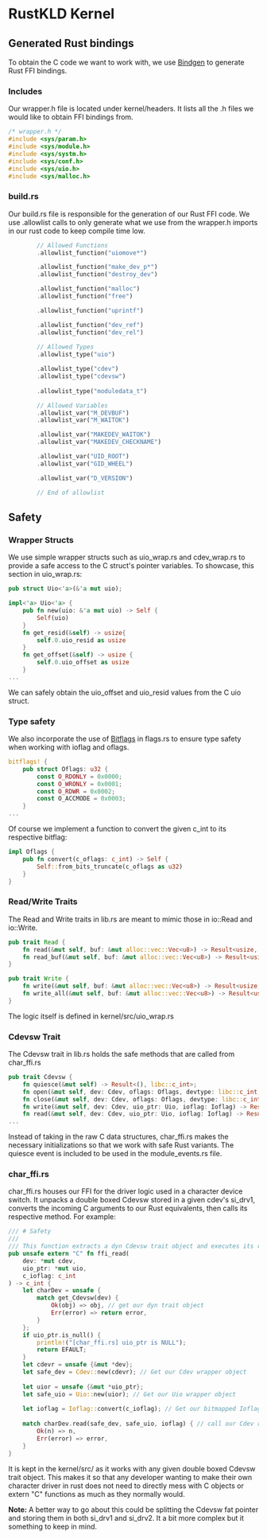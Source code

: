 # RustKLD Kernel
## Generated Rust bindings
To obtain the C code we want to work with, we use [Bindgen](https://rust-lang.github.io/rust-bindgen/) to generate Rust FFI bindings.
### Includes
Our wrapper.h file is located under kernel/headers. It lists all the .h files we would like to obtain FFI bindings from. 
```c 
/* wrapper.h */
#include <sys/param.h>
#include <sys/module.h>
#include <sys/systm.h>
#include <sys/conf.h>
#include <sys/uio.h>
#include <sys/malloc.h> 
```

### build.rs
Our build.rs file is responsible for the generation of our Rust FFI code. We use .allowlist calls to only generate what we use from the wrapper.h imports in our rust code to keep compile time low.
```rust
        // Allowed Functions
        .allowlist_function("uiomove*")

        .allowlist_function("make_dev_p*")
        .allowlist_function("destroy_dev")

        .allowlist_function("malloc")
        .allowlist_function("free")

        .allowlist_function("uprintf")

        .allowlist_function("dev_ref")
        .allowlist_function("dev_rel")
    
        // Allowed Types
        .allowlist_type("uio")

        .allowlist_type("cdev")
        .allowlist_type("cdevsw")
        
        .allowlist_type("moduledata_t")

        // Allowed Variables
        .allowlist_var("M_DEVBUF")
        .allowlist_var("M_WAITOK")

        .allowlist_var("MAKEDEV_WAITOK")
        .allowlist_var("MAKEDEV_CHECKNAME")

        .allowlist_var("UID_ROOT")
        .allowlist_var("GID_WHEEL")

        .allowlist_var("D_VERSION")

        // End of allowlist
```

## Safety
### Wrapper Structs
We use simple wrapper structs such as uio_wrap.rs and cdev_wrap.rs to provide a safe access to the C struct's pointer variables.
To showcase, this section in uio_wrap.rs:
```rust
pub struct Uio<'a>(&'a mut uio);

impl<'a> Uio<'a> {
    pub fn new(uio: &'a mut uio) -> Self {
        Self(uio)
    }
    fn get_resid(&self) -> usize{
        self.0.uio_resid as usize 
    }
    fn get_offset(&self) -> usize {
        self.0.uio_offset as usize
    }
...
```
We can safely obtain the uio_offset and uio_resid values from the C uio struct.

### Type safety
We also incorporate the use of [Bitflags](https://docs.rs/bitflags/latest/bitflags/) in flags.rs to ensure type safety when working with ioflag and oflags.
```rust
bitflags! {
    pub struct Oflags: u32 {
        const O_RDONLY = 0x0000;
        const O_WRONLY = 0x0001;
        const O_RDWR = 0x0002;
        const O_ACCMODE = 0x0003;
    }
...
```
Of course we implement a function to convert the given c_int to its respective bitflag:
```rust
impl Oflags {
    pub fn convert(c_oflags: c_int) -> Self {
        Self::from_bits_truncate(c_oflags as u32)
    }   
}
```

### Read/Write Traits
The Read and Write traits in lib.rs are meant to mimic those in io::Read and io::Write. 
```rust
pub trait Read {
    fn read(&mut self, buf: &mut alloc::vec::Vec<u8>) -> Result<usize, libc::c_int>;   
    fn read_buf(&mut self, buf: &mut alloc::vec::Vec<u8>) -> Result<usize, libc::c_int>;   
}

pub trait Write {
    fn write(&mut self, buf: &mut alloc::vec::Vec<u8>) -> Result<usize, libc::c_int>;
    fn write_all(&mut self, buf: &mut alloc::vec::Vec<u8>) -> Result<usize, libc::c_int>;
}
```
The logic itself is defined in kernel/src/uio_wrap.rs

### Cdevsw Trait
The Cdevsw trait in lib.rs holds the safe methods that are called from char_ffi.rs
```rust
pub trait Cdevsw {    
    fn quiesce(&mut self) -> Result<(), libc::c_int>;
    fn open(&mut self, dev: Cdev, oflags: Oflags, devtype: libc::c_int, td: *mut thread) -> Result<(), libc::c_int>;
    fn close(&mut self, dev: Cdev, oflags: Oflags, devtype: libc::c_int, td: *mut thread) -> Result<(), libc::c_int>;
    fn write(&mut self, dev: Cdev, uio_ptr: Uio, ioflag: Ioflag) -> Result<libc::c_int, libc::c_int>;
    fn read(&mut self, dev: Cdev, uio_ptr: Uio, ioflag: Ioflag) -> Result<libc::c_int, libc::c_int>;
...
```
Instead of taking in the raw C data structures, char_ffi.rs makes the necessary initializations so that we work with safe Rust variants. The quiesce event is included to be used in the module_events.rs file.

### char_ffi.rs
char_ffi.rs houses our FFI for the driver logic used in a character device switch. It unpacks a double boxed Cdevsw stored in a given cdev's si_drv1, converts the incoming C arguments to our Rust equivalents, then calls its respective method. For example:
```rust
/// # Safety
///
/// This function extracts a dyn Cdevsw trait object and executes its read() method
pub unsafe extern "C" fn ffi_read(
    dev: *mut cdev,
    uio_ptr: *mut uio,
    c_ioflag: c_int
) -> c_int {
    let charDev = unsafe { 
        match get_Cdevsw(dev) {
            Ok(obj) => obj, // get our dyn trait object
            Err(error) => return error, 
        }
    };
    if uio_ptr.is_null() {
        println!("[char_ffi.rs] uio_ptr is NULL");
        return EFAULT;
    }
    let cdevr = unsafe {&mut *dev};
    let safe_dev = Cdev::new(cdevr); // Get our Cdev wrapper object
    
    let uior = unsafe {&mut *uio_ptr};
    let safe_uio = Uio::new(uior); // Get our Uio wrapper object
    
    let ioflag = Ioflag::convert(c_ioflag); // Get our bitmapped Ioflag
    
    match charDev.read(safe_dev, safe_uio, ioflag) { // call our Cdev read method
        Ok(n) => n,
        Err(error) => error,
    }
}
```
It is kept in the kernel/src/ as it works with any given double boxed Cdevsw trait object. This makes it so that any developer wanting to make their own character driver in rust does not need to directly mess with C objects or extern "C" functions as much as they normally would.

**Note:** A better way to go about this could be splitting the Cdevsw fat pointer and storing them in both si_drv1 and si_drv2. It a bit more complex but it something to keep in mind.
